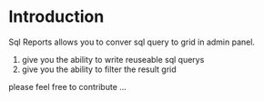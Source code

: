 # Introduction
Sql Reports allows you to conver sql query to grid in admin panel.
  1. give you the ability to write reuseable sql querys 
  2. give you the ability to filter the result grid 


please feel free to contribute ...
